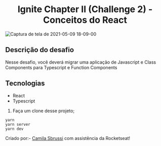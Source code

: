 <h1 align="center"> Ignite Chapter II (Challenge 2) - Conceitos do React </h1>


![Captura de tela de 2021-05-09 18-09-00](https://user-images.githubusercontent.com/40186019/117586949-bda13e00-b0f1-11eb-8f1c-b0b0ea8b4120.png)

## Descrição do desafio
Nesse desafio, você deverá migrar uma aplicação de Javascript e Class Components para Typescript e Function Components

##  Tecnologias
- React
- Typescript


1. Faça um clone desse projeto;

  ```
  yarn
  yarn server
  yarn dev

  ``` 
  
  
Criado por:- [Camila Sbrussi](https://github.com/camisbrussi/) com assistência da Rocketseat!
